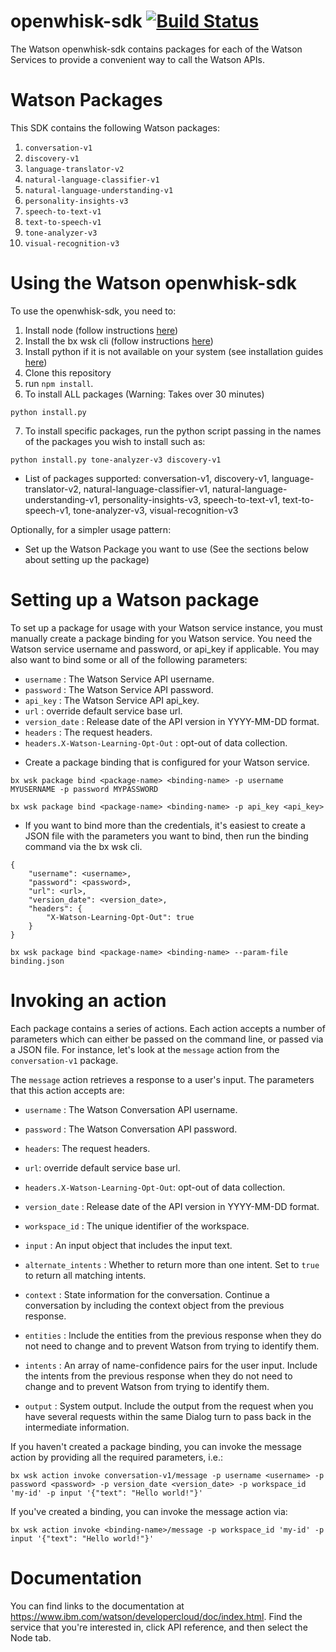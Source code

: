 # openwhisk-sdk [![Build Status](https://travis-ci.org/watson-developer-cloud/openwhisk-sdk.svg?branch=master)](http://travis-ci.org/watson-developer-cloud/openwhisk-sdk)

The Watson openwhisk-sdk contains packages for each of the Watson Services to provide a convenient way to call the Watson APIs.

# Watson Packages

This SDK contains the following Watson packages:

1. `conversation-v1`
2. `discovery-v1`
3. `language-translator-v2`
4. `natural-language-classifier-v1`
5. `natural-language-understanding-v1`
6. `personality-insights-v3`
7. `speech-to-text-v1`
8. `text-to-speech-v1`
9. `tone-analyzer-v3`
10. `visual-recognition-v3`

# Using the Watson openwhisk-sdk

To use the openwhisk-sdk, you need to:

1. Install node (follow instructions [here](https://docs.npmjs.com/getting-started/installing-node))
2. Install the bx wsk cli (follow instructions [here](https://console.bluemix.net/docs/openwhisk/bluemix_cli.html#cloudfunctions_cli))
3. Install python if it is not available on your system (see installation guides [here](http://docs.python-guide.org/en/latest/starting/installation/))
4. Clone this repository
5. run `npm install`.
6. To install ALL packages (Warning: Takes over 30 minutes)
```
python install.py
```
7. To install specific packages, run the python script passing in the names of the packages you wish to install such as:
```
python install.py tone-analyzer-v3 discovery-v1
```

* List of packages supported: conversation-v1, discovery-v1, language-translator-v2, natural-language-classifier-v1, natural-language-understanding-v1, personality-insights-v3, speech-to-text-v1, text-to-speech-v1, tone-analyzer-v3, visual-recognition-v3

Optionally, for a simpler usage pattern:

* Set up the Watson Package you want to use (See the sections below about setting up the package)

# Setting up a Watson package

To set up a package for usage with your Watson service instance, you must manually create a package binding for you Watson service. You need the Watson service username and password, or api_key if applicable. You may also want to bind some or all of the following parameters:

* `username` : The Watson Service API username.
* `password` : The Watson Service API password.
* `api_key` : The Watson Service API api_key.
* `url` : override default service base url.
* `version_date` : Release date of the API version in YYYY-MM-DD format.
* `headers` : The request headers.
* `headers.X-Watson-Learning-Opt-Out` : opt-out of data collection.

- Create a package binding that is configured for your Watson service.

```
bx wsk package bind <package-name> <binding-name> -p username MYUSERNAME -p password MYPASSWORD
```

```
bx wsk package bind <package-name> <binding-name> -p api_key <api_key>
```

* If you want to bind more than the credentials, it's easiest to create a JSON file with the parameters you want to bind, then run the binding command via the bx wsk cli.

```
{
    "username": <username>,
    "password": <password>,
    "url": <url>,
    "version_date": <version_date>,
    "headers": {
        "X-Watson-Learning-Opt-Out": true
    }
}
```

```
bx wsk package bind <package-name> <binding-name> --param-file binding.json
```

# Invoking an action

Each package contains a series of actions. Each action accepts a number of parameters which can either be passed on the command line, or passed via a JSON file. For instance, let's look at the `message` action from the `conversation-v1` package.

The `message` action retrieves a response to a user's input. The parameters that this action accepts are:

* `username` : The Watson Conversation API username.

* `password` : The Watson Conversation API password.

* `headers`: The request headers.

* `url`: override default service base url.

* `headers.X-Watson-Learning-Opt-Out`: opt-out of data collection.

* `version_date` : Release date of the API version in YYYY-MM-DD format.

* `workspace_id` : The unique identifier of the workspace.

* `input` : An input object that includes the input text.

* `alternate_intents` : Whether to return more than one intent. Set to `true` to return all matching intents.

* `context` : State information for the conversation. Continue a conversation by including the context object from the previous response.

* `entities` : Include the entities from the previous response when they do not need to change and to prevent Watson from trying to identify them.

* `intents` : An array of name-confidence pairs for the user input. Include the intents from the previous response when they do not need to change and to prevent Watson from trying to identify them.

* `output` : System output. Include the output from the request when you have several requests within the same Dialog turn to pass back in the intermediate information.

If you haven't created a package binding, you can invoke the message action by providing all the required parameters, i.e.:

```
bx wsk action invoke conversation-v1/message -p username <username> -p password <password> -p version_date <version_date> -p workspace_id 'my-id' -p input '{"text": "Hello world!"}'
```

If you've created a binding, you can invoke the message action via:

```
bx wsk action invoke <binding-name>/message -p workspace_id 'my-id' -p input '{"text": "Hello world!"}'
```

# Documentation

You can find links to the documentation at https://www.ibm.com/watson/developercloud/doc/index.html. Find the service that you're interested in, click API reference, and then select the Node tab.
